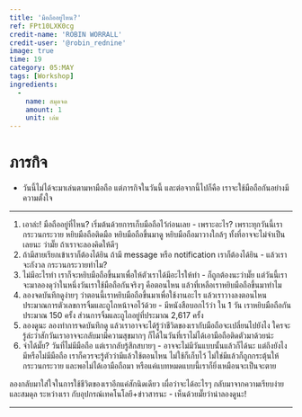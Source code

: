 ```yaml
---
title: 'มือถืออยู่ไหน?'
ref: FPt10LXK0cg
credit-name: 'ROBIN WORRALL'
credit-user: '@robin_rednine'
image: true
time: 19
category: 05:MAY
tags: [Workshop]
ingredients:
  -
    name: สมุดจด
    amount: 1
    unit: เล่ม
---
```


# ภารกิจ
 - วันนี้ไม่ได้จะมาเล่นตามหามือถือ แต่ภารกิจในวันนี้ และต่อจากนี้ไปก็คือ เราจะใช้มือถือกันอย่างมีความตั้งใจ

---
1. เอาล่ะ! มือถืออยู่ที่ไหน? เริ่มต้นด้วยการเก็บมือถือไว้ก่อนเลย - เพราะอะไร? เพราะทุกวันนี้เรากระวนกระวาย หยิบมือถือติดมือ หยิบมือถือขึ้นมาดู หยิบมือถือมาวางใกล้ๆ ทั้งที่อาจจะไม่จำเป็นเลยนะ ว่ามั๊ย ถ้าเราจะลองคิดให้ดีๆ
2. ถ้ามีสายเรียกเข้าเราก็ต้องได้ยิน ถ้ามี message หรือ notification เราก็ต้องได้ยิน - แล้วเราจะกังวล กระวนกระวายทำไม?
3. ไม่มีอะไรทำ เราก็จะหยิบมือถือขึ้นมาเพื่อให้ตัวเราได้มีอะไรให้ทำ - ก็ถูกต้องนะว่ามั๊ย แต่วันนี้เราจะมาลองดุว่าในหนึ่งวันเราใช้มือถือกันจริงๆ คือตอนไหน แล้วที่เหลือเราหยิบมือถือขึ้นมาทำไม
4. ลองจดบันทึกดูง่ายๆ ว่าตอนนี้เราหยิบมือถือขึ้นมาเพื่อใช้งานอะไร แล้วเราวางลงตอนไหน ประมาณการตัวเลขการจิ้มและถูไถหน้าจอไว้ด้วย - มีหนังสือบอกไว้ว่า ใน 1 วัน เราหยิบมือถือกันประมาณ 150 ครั้ง ส่วนการจิ้มและถูไถอยู่ที่ประมาณ 2,617 ครั้ง
5. ลองดูนะ ลองทำการจดบันทึกดู แล้วเราอาจจะได้รู้ว่าชีวิตของเรากับมือถือจะเปลี่ยนไปยังไง ใครจะรู้ล่ะว่าสักวันเราอาจจะกลับมามีความสุขมากๆ ก็ได้ในวันที่เราไม่ได้เอามือถือติดตัวมาด้วยน่ะ
6. จำได้มั๊ย? วันที่ไม่มีมือถือ แต่เรากลับรู้สึกสบายๆ - อาจจะไม่มีวันแบบนั้นแล้วก็ได้นะ แต่ถึงยังไง มีหรือไม่มีมือถือ เราก็ควรจะรู้ตัวว่ามีแล้วใช้ตอนไหน ไม่ใช้ก็เก็บไว้ ไม่ใช่มีแล้วก็ถูกกระตุ้นให้กระวนกระวาย และพอไม่ได้เอามือถือมา หรือแค่แบทหมดแบบนี้เราก็ยิ่งเหมือนจะเป็นจะตาย

ลองกลับมาใส่ใจในการใช้ชีวิตของเราอีกแค่สักนิดเดียว เผื่อว่าจะได้อะไรๆ กลับมาจากความเรียบง่าย และสมดุล ระหว่างเรา กับอุปกรณ์เทคโนโลยี+ข่าวสารนะ - เห็นด้วยมั๊ยว่าน่าลองดูนะ!

---
